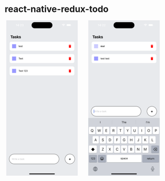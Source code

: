 # react-native-redux-todo

<div style="text-align: center;">
<img src="/src/screenshots/screenShot1.png" height="500" style="margin-right: 30px;">

<img src="/src/screenshots/screenShot2.png" height="500">
</div>
